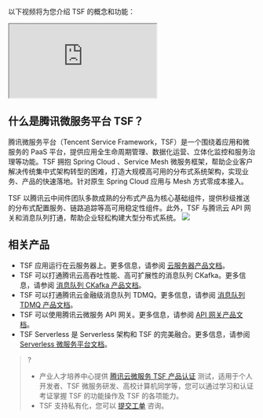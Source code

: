 以下视频将为您介绍 TSF 的概念和功能：

<div class="doc-video-mod"><iframe src="https://cloud.tencent.com/edu/learning/quick-play/2037-24360?source=gw.doc.media&withPoster=1&notip=1"></iframe></div>

## 什么是腾讯微服务平台 TSF？
腾讯微服务平台（Tencent Service Framework，TSF）是一个围绕着应用和微服务的 PaaS 平台，提供应用全生命周期管理、数据化运营、立体化监控和服务治理等功能。TSF 拥抱 Spring Cloud 、Service Mesh 微服务框架，帮助企业客户解决传统集中式架构转型的困难，打造大规模高可用的分布式系统架构，实现业务、产品的快速落地。针对原生 Spring Cloud 应用与 Mesh 方式零成本接入。

TSF 以腾讯云中间件团队多款成熟的分布式产品为核心基础组件，提供秒级推送的分布式配置服务、链路追踪等高可用稳定性组件。此外，TSF 与腾讯云 API 网关和消息队列打通，帮助企业轻松构建大型分布式系统。
<img src="https://main.qcloudimg.com/raw/0cd995043000d822a37477f6ea292450.svg">


## 相关产品

- TSF 应用运行在云服务器上。更多信息，请参阅 [云服务器产品文档](https://cloud.tencent.com/doc/product/213)。
- TSF 可以打通腾讯云高吞吐性能、高可扩展性的消息队列 CKafka。更多信息，请参阅 [消息队列 CKafka 产品文档](https://cloud.tencent.com/document/product/597)。
- TSF 可以打通腾讯云金融级消息队列 TDMQ。更多信息，请参阅 [消息队列 TDMQ 产品文档](https://cloud.tencent.com/document/product/1179)。
- TSF 可以使用腾讯云微服务 API 网关。更多信息，请参阅 [API 网关产品文档](https://cloud.tencent.com/document/product/628)。
- TSF Serverless 是 Serverless 架构和 TSF 的完美融合。更多信息，请参阅 [Serverless 微服务平台文档](https://cloud.tencent.com/document/product/649/38619)。

>?
>- 产业人才培养中心提供 [腾讯云微服务 TSF 产品认证](https://cloud.tencent.com/edu/cert/cloudlite/1008) 测试，适用于个人开发者、TSF 微服务研发、高校计算机同学等，您可以通过学习和认证考证掌握 TSF 的功能操作及 TSF 的各项能力。
>- TSF 支持私有化，您可以 [提交工单](https://console.cloud.tencent.com/workorder/category) 咨询。
